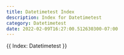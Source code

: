 ```yaml
---
title: Datetimetest Index
description: Index for Datetimetest
category: Datetimetest
date: 2022-02-09T16:27:00.512630300-07:00
---
```


{{ Index: Datetimetest }}
